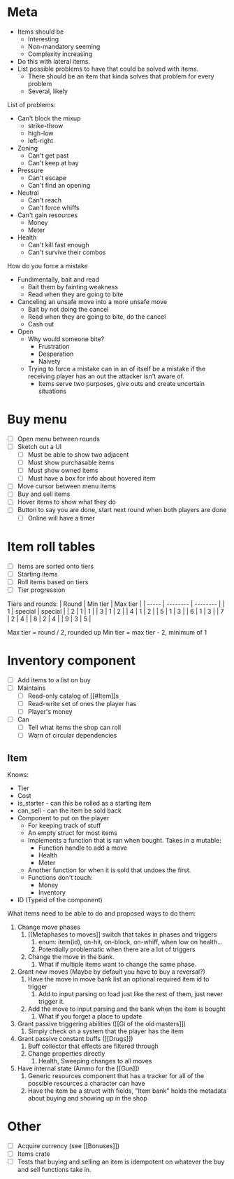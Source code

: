 # Meta
- Items should be
	- Interesting
	- Non-mandatory seeming
	- Complexity increasing
- Do this with lateral items.
- List possible problems to have that could be solved with items.
	- There should be an item that kinda solves that problem for every problem
	- Several, likely

List of problems:
- Can't block the mixup
	- strike-throw
	- high-low
	- left-right
- Zoning
	- Can't get past
	- Can't keep at bay
- Pressure
	- Can't escape
	- Can't find an opening
- Neutral
	- Can't reach
	- Can't force whiffs
- Can't gain resources
	- Money
	- Meter
- Health
	- Can't kill fast enough
	- Can't survive their combos

How do you force a mistake
- Fundimentally, bait and read
	- Bait them by fainting weakness
	- Read when they are going to bite
- Canceling an unsafe move into a more unsafe move
	- Bait by not doing the cancel
	- Read when they are going to bite, do the cancel
	- Cash out
- Open
	- Why would someone bite?
		- Frustration
		- Desperation
		- Naivety
	- Trying to force a mistake can in an of itself be a mistake if the receiving player has an out the attacker isn't aware of.
		- Items serve two purposes, give outs and create uncertain situations

# Buy menu
- [ ] Open menu between rounds
- [ ] Sketch out a UI
	- [ ] Must be able to show two adjacent
	- [ ] Must show purchasable items
	- [ ] Must show owned items
	- [ ] Must have a box for info about hovered item
- [ ] Move cursor between menu items
- [ ] Buy and sell items
- [ ] Hover items to show what they do
- [ ] Button to say you are done, start next round when both players are done
	- [ ] Online will have a timer

# Item roll tables
- [ ] Items are sorted onto tiers
- [ ] Starting items
- [ ] Roll items based on tiers
- [ ] Tier progression

Tiers and rounds:
| Round | Min tier | Max tier |
| ----- | -------- | -------- |
| 1     | special  | special  |
| 2     | 1        | 1        |
| 3     | 1        | 2        |
| 4     | 1        | 2        |
| 5     | 1        | 3        |
| 6     | 1        | 3        |
| 7     | 2        | 4        |
| 8     | 2        | 4        |
| 9     | 3        | 5        | 

Max tier = round / 2, rounded up
Min tier = max tier - 2, minimum of 1

# Inventory component
- [ ] Add items to a list on buy
- [ ] Maintains
	- [ ] Read-only catalog of [[#Item]]s
	- [ ] Read-write set of ones the player has
	- [ ] Player's money
- [ ] Can
	- [ ] Tell what items the shop can roll
	- [ ] Warn of circular dependencies

## Item
Knows:
- Tier
- Cost
- is_starter - can this be rolled as a starting item
- can_sell - can the item be sold back
- Component to put on the player
	- For keeping track of stuff
	- An empty struct for most items
	- Implements a function that is ran when bought. Takes in a mutable:
		- Function handle to add a move
		- Health
		- Meter
	- Another function for when it is sold that undoes the first.
	- Functions don't touch:
		- Money
		- Inventory
- ID (Typeid of the component)

What items need to be able to do and proposed ways to do them:
1. Change move phases
	1. [[Metaphases to moves]] switch that takes in phases and triggers
		1. enum: item(id), on-hit, on-block, on-whiff, when low on health...
		2. Potentially problematic when there are a lot of triggers
	2. Change the move in the bank.
		1. What if multiple items want to change the same phase.
2. Grant new moves (Maybe by default you have to buy a reversal?)
	1. Have the move in move bank list an optional required item id to trigger
		1. Add to input parsing on load just like the rest of them, just never trigger it.
	2. Add the move to input parsing and the bank when the item is bought
		1. What if you forget a place to update
3. Grant passive triggering abilities ([[Gi of the old masters]])
	1. Simply check on a system that the player has the item
4. Grant passive constant buffs ([[Drugs]])
	1. Buff collector that effects are filtered through
	2. Change properties directly
		1. Health, Sweeping changes to all moves
5. Have internal state (Ammo for the [[Gun]])
	1. Generic resources component that has a tracker for all of the possible resources a character can have
	2. Have the item be a struct with fields, "Item bank" holds the metadata about buying and showing up in the shop


# Other
- [ ] Acquire currency (see [[Bonuses]])
- [ ] Items crate
- [ ] Tests that buying and selling an item is idempotent on whatever the buy and sell functions take in.